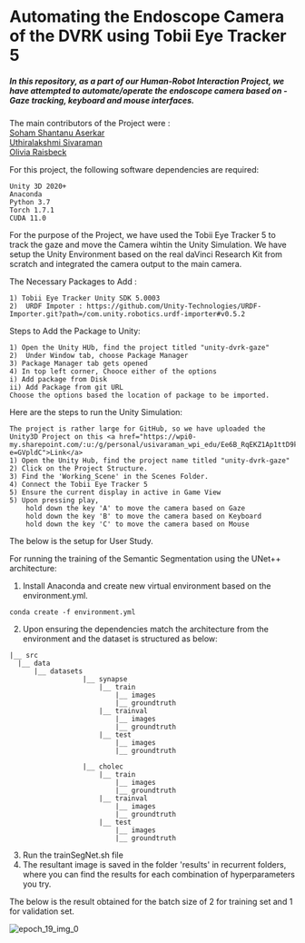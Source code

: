 # Automating the Endoscope Camera of the DVRK using Tobii Eye Tracker 5 

##### In this repository, as a part of our Human-Robot Interaction Project, we have attempted to automate/operate the endoscope camera based on - Gaze tracking, keyboard and mouse interfaces.

 The main contributors of the Project were :
 <br><a href="https://github.com/ssaserkar">Soham Shantanu Aserkar</a> 
 <br> <a href="https://github.com/UthiraS">Uthiralakshmi Sivaraman</a>
 <br><a href="https://github.com/oraisbeck">Olivia Raisbeck </a>

For this project, the following software dependencies are required:
```
Unity 3D 2020+
Anaconda 
Python 3.7
Torch 1.7.1
CUDA 11.0
```

For the purpose of the Project, we have used the Tobii Eye Tracker 5 to track the gaze and move the Camera wihtin the Unity Simulation.
We have setup the Unity Environment based on the real daVinci Research Kit from scratch and integrated the camera output to the main camera. 

The Necessary Packages to Add :
```
1) Tobii Eye Tracker Unity SDK 5.0003
2)  URDF Impoter : https://github.com/Unity-Technologies/URDF-Importer.git?path=/com.unity.robotics.urdf-importer#v0.5.2
```


Steps to Add the Package to Unity:
```
1) Open the Unity HUb, find the project titled "unity-dvrk-gaze"
2)  Under Window tab, choose Package Manager
3) Package Manager tab gets opened
4) In top left corner, Chooce either of the options 
i) Add package from Disk
ii) Add Package from git URL
Choose the options based the location of package to be imported.
```


Here are the steps to run the Unity Simulation:
```
The project is rather large for GitHub, so we have uploaded the Unity3D Project on this <a href="https://wpi0-my.sharepoint.com/:u:/g/personal/usivaraman_wpi_edu/Ee6B_RqEKZ1Ap1ttD9kDsogBWvY9ve09cLM2yjlltgOngQ?e=GVpldC">Link</a>
1) Open the Unity Hub, find the project name titled "unity-dvrk-gaze"
2) Click on the Project Structure.
3) Find the 'Working_Scene' in the Scenes Folder.
4) Connect the Tobii Eye Tracker 5
5) Ensure the current display in active in Game View
5) Upon pressing play, 
    hold down the key 'A' to move the camera based on Gaze
    hold down the key 'B' to move the camera based on Keyboard
    hold down the key 'C' to move the camera based on Mouse
```
 The below is the setup for User Study.
 




For running the training of the Semantic Segmentation using the UNet++ architecture:
1) Install Anaconda and create new virtual environment based on the environment.yml.
```
conda create -f environment.yml
```
2) Upon ensuring the dependencies match the architecture from the environment and the dataset is structured as below:
  ```
  |__ src
	|__ data
		|__ datasets
                    |__ synapse
                        |__ train
                            |__ images
                            |__ groundtruth
                        |__ trainval
                            |__ images
                            |__ groundtruth
                        |__ test
                            |__ images
                            |__ groundtruth
                            
                    |__ cholec
                        |__ train
                            |__ images
                            |__ groundtruth
                        |__ trainval
                            |__ images
                            |__ groundtruth
                        |__ test
                            |__ images
                            |__ groundtruth
 ```
 3) Run the trainSegNet.sh file
 4) The resultant image is saved in the folder 'results' in recurrent folders, where you can find the results for each combination of hyperparameters you try.
 
 The below is the result obtained for the batch size of 2 for training set and 1 for validation set.
 
 
 
![epoch_19_img_0](https://user-images.githubusercontent.com/116770046/207999666-a120461b-b423-49d0-b014-998cfa53c79a.png)
